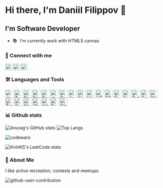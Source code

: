 # Hi there, I'm Daniil Filippov 👋

## I'm Software Developer

- 📚 &nbsp;I'm currently work with HTML5 canvas

### 🔗 Connect with me

[<img align="left" alt="danil_lans | Telegram" width="22px" src="https://cdn.jsdelivr.net/npm/simple-icons@6.8.0/icons/telegram.svg"/>][telegram]
[<img align="left" alt="Daniil Filippov | Linked In" width="22px" src="https://cdn.jsdelivr.net/npm/simple-icons@6.8.0/icons/linkedin.svg"/> ][linked.in]
[<img align="left" alt="danil_lans | Habr career" width="22px" src="https://cdn.jsdelivr.net/npm/simple-icons@6.8.0/icons/habr.svg"/> ][career.habr] &nbsp;&nbsp;

### 🛠️ Languages and Tools

[<img align="left" alt="JavaScript" width="26px" src="https://cdn.jsdelivr.net/npm/simple-icons@6.8.0/icons/javascript.svg" />][javascript]
[<img align="left" alt="TypeScript" width="26px" src="https://cdn.jsdelivr.net/npm/simple-icons@6.8.0/icons/typescript.svg" />][typescriptlang]
[<img align="left" alt="React" width="26px" src="https://cdn.jsdelivr.net/npm/simple-icons@6.8.0/icons/react.svg" />][reactjs]
[<img align="left" alt="Next.Js" width="26px" src="https://cdn.jsdelivr.net/npm/simple-icons@6.8.0/icons/nextdotjs.svg" />][nextjs]
[<img align="left" alt="Docker" width="26px" src="https://cdn.jsdelivr.net/npm/simple-icons@6.8.0/icons/docker.svg" />][docker]
[<img align="left" alt="Jest" width="26px" src="https://cdn.jsdelivr.net/npm/simple-icons@6.8.0/icons/jest.svg" />][jest]
[<img align="left" alt="GraphQL" width="26px" src="https://cdn.jsdelivr.net/npm/simple-icons@6.8.0/icons/graphql.svg" />][graphql]
[<img align="left" alt="Appolo GraphQL" width="26px" src="https://cdn.jsdelivr.net/npm/simple-icons@6.8.0/icons/apollographql.svg" />][apollographql]
[<img align="left" alt="Node.js" width="26px" src="https://cdn.jsdelivr.net/npm/simple-icons@6.8.0/icons/nodedotjs.svg" />][nodejs]
[<img align="left" alt="Visual Studio Code" width="26px" src="https://cdn.jsdelivr.net/npm/simple-icons@6.8.0/icons/visualstudiocode.svg" />][code.visualstudio]
[<img align="left" alt="HTML5" width="26px" src="https://cdn.jsdelivr.net/npm/simple-icons@6.8.0/icons/html5.svg" />][html5]
[<img align="left" alt="CSS3" width="26px" src="https://cdn.jsdelivr.net/npm/simple-icons@6.8.0/icons/css3.svg" />][css3]
[<img align="left" alt="Bootstrap" width="26px" src="https://cdn.jsdelivr.net/npm/simple-icons@6.8.0/icons/bootstrap.svg" />][bootstrap]
[<img align="left" alt="Sass" width="26px" src="https://cdn.jsdelivr.net/npm/simple-icons@6.8.0/icons/sass.svg" />][sass]
[<img align="left" alt="Python" width="26px" src="https://cdn.jsdelivr.net/npm/simple-icons@6.8.0/icons/python.svg" />][python]
[<img align="left" alt="Csharp" width="26px" src="https://cdn.jsdelivr.net/npm/simple-icons@6.8.0/icons/csharp.svg" />][csharp]
[<img align="left" alt="Git" width="26px" src="https://cdn.jsdelivr.net/npm/simple-icons@6.8.0/icons/git.svg" />][git]
[<img align="left" alt="Terminal" width="26px" src="https://cdn.jsdelivr.net/npm/simple-icons@6.8.0/icons/windowsterminal.svg" />][ubuntu]
[<img align="left" alt="Grafana" width="26px" src="https://cdn.jsdelivr.net/npm/simple-icons@6.8.0/icons/grafana.svg" />][grafana]
[<img align="left" alt="Mocha" width="26px" src="https://cdn.jsdelivr.net/npm/simple-icons@6.8.0/icons/mocha.svg" />][mocha]
[<img align="left" alt="Chai" width="26px" src="https://cdn.jsdelivr.net/npm/simple-icons@6.8.0/icons/chai.svg" />][chai]
[<img align="left" alt="Kibana" width="26px" src="https://cdn.jsdelivr.net/npm/simple-icons@6.8.0/icons/kibana.svg" />][kibana]
[<img align="left" alt="Postman" width="26px" src="https://cdn.jsdelivr.net/npm/simple-icons@6.8.0/icons/postman.svg" />][postman]
[<img align="left" alt="GitHub" width="26px" src="https://cdn.jsdelivr.net/npm/simple-icons@6.8.0/icons/github.svg" />][github] &nbsp;&nbsp;

&nbsp;&nbsp;

### 📊 Github stats

![Anurag's GitHub stats](https://github-readme-stats.vercel.app/api?username=euphoretic&count_private=true&hide=issues&show_icons=true) 
![Top Langs](https://github-readme-stats.vercel.app/api/top-langs/?username=euphoretic&layout=compact&langs_count=6)

![codewars](https://www.codewars.com/users/euphoretic/badges/large)

![KnlnKS's LeetCode stats](https://leetcode-stats-six.vercel.app/api?username=euphoretic)

### 🧗 About Me

I like active recreation, contests and meetups.

![github-user-contribution](https://github.com/euphoretic/euphoretic/blob/main/github-user-contribution.svg)
 
[github]: https://github.com/euphoretic
[telegram]: https://t.me/danil_lans
[career.habr]: https://career.habr.com/euphoretic
[code.visualstudio]: https://code.visualstudio.com/
[html5]: https://www.w3.org/TR/2008/WD-html5-20080122/
[css3]: https://www.w3.org/TR/2001/WD-css3-roadmap-20010523/
[bootstrap]: https://getbootstrap.com/
[sass]: https://sass-scss.ru/
[javascript]: https://www.javascript.com/
[typescriptlang]: https://www.typescriptlang.org/
[reactjs]: https://reactjs.org/
[nextjs]: https://nextjs.org/
[graphql]: https://graphql.org/
[apollographql]: https://www.apollographql.com/
[nodejs]: https://nodejs.org/en/
[python]: https://www.python.org/
[csharp]: https://docs.microsoft.com/en-us/dotnet/csharp/
[git]: https://git-scm.com/
[ubuntu]: https://ubuntu.com/
[grafana]: https://grafana.com
[docker]: https://docker.com
[mocha]: https://mochajs.org/
[chai]: https://www.chaijs.com/
[jest]: https://jestjs.io/
[kibana]: https://www.elastic.co/kibana/
[postman]: https://www.postman.com/
[linked.in]: https://www.linkedin.com/in/daniil-filippov-73a774249/
